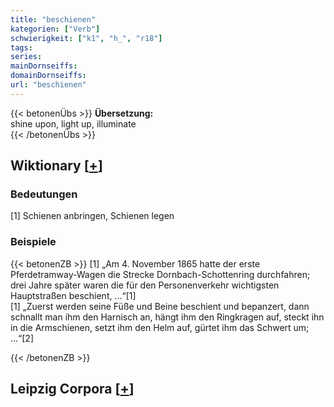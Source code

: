 ```yaml
---
title: "beschienen"
kategorien: ["Verb"]
schwierigkeit: ["k1", "h_", "r18"]
tags:
series:
mainDornseiffs:
domainDornseiffs:
url: "beschienen"
---
```


{{< betonenÜbs >}}
**Übersetzung:**  
shine upon, light up, illuminate  
{{< /betonenÜbs >}}

## Wiktionary [[+](https://de.wiktionary.org/wiki/beschienen)]

### Bedeutungen
[1] Schienen anbringen, Schienen legen  

### Beispiele
{{< betonenZB >}}
[1] „Am 4. November 1865 hatte der erste Pferdetramway-Wagen die Strecke Dornbach-Schottenring durchfahren; drei Jahre später waren die für den Personenverkehr wichtigsten Hauptstraßen beschient, …“[1]  
[1] „Zuerst werden seine Füße und Beine beschient und bepanzert, dann schnallt man ihm den Harnisch an, hängt ihm den Ringkragen auf, steckt ihn in die Armschienen, setzt ihm den Helm auf, gürtet ihm das Schwert um; …“[2]  

{{< /betonenZB >}}

## Leipzig Corpora [[+](https://corpora.uni-leipzig.de/en/res?word=beschienen&corpusId=deu_newscrawl-public_2018)]

